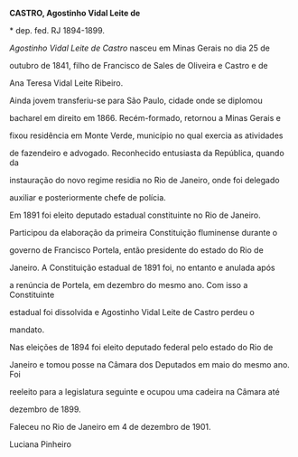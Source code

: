 **CASTRO, Agostinho Vidal Leite de**



\* dep. fed. RJ 1894-1899.



*Agostinho Vidal Leite de Castro* nasceu em Minas Gerais no dia 25 de

outubro de 1841, filho de Francisco de Sales de Oliveira e Castro e de

Ana Teresa Vidal Leite Ribeiro.



Ainda jovem transferiu-se para São Paulo, cidade onde se diplomou

bacharel em direito em 1866. Recém-formado, retornou a Minas Gerais e

fixou residência em Monte Verde, município no qual exercia as atividades

de fazendeiro e advogado. Reconhecido entusiasta da República, quando da

instauração do novo regime residia no Rio de Janeiro, onde foi delegado

auxiliar e posteriormente chefe de polícia.



Em 1891 foi eleito deputado estadual constituinte no Rio de Janeiro.

Participou da elaboração da primeira Constituição fluminense durante o

governo de Francisco Portela, então presidente do estado do Rio de

Janeiro. A Constituição estadual de 1891 foi, no entanto e anulada após

a renúncia de Portela, em dezembro do mesmo ano. Com isso a Constituinte

estadual foi dissolvida e Agostinho Vidal Leite de Castro perdeu o

mandato.



Nas eleições de 1894 foi eleito deputado federal pelo estado do Rio de

Janeiro e tomou posse na Câmara dos Deputados em maio do mesmo ano. Foi

reeleito para a legislatura seguinte e ocupou uma cadeira na Câmara até

dezembro de 1899.



Faleceu no Rio de Janeiro em 4 de dezembro de 1901.



Luciana Pinheiro



